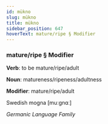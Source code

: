 ```yaml
---
id: mükno
slug: mükno
title: mükno
sidebar_position: 647
hoverText: mature/ripe § Modifier
---
```


### mature/ripe § Modifier

**Verb**: to be mature/ripe/adult

**Noun**: matureness/ripeness/adultness

**Modifier**: mature/ripe/adult

Swedish mogna [muːgnɑː]

*Germanic Language Family*